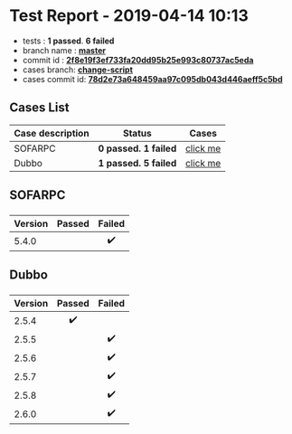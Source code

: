 # Test Report - 2019-04-14 10:13

- tests  : **1 passed**. **6 failed**
- branch name : **[master](https://github.com/apache/incubator-skywalking/tree/master)**
- commit id : **[2f8e19f3ef733fa20dd95b25e993c80737ac5eda](https://github.com/apache/incubator-skywalking/commit/2f8e19f3ef733fa20dd95b25e993c80737ac5eda)**
- cases branch: **[change-script](https://github.com/SkywalkingTest/skywalking-autotest-scenarios/tree/change-script)**
- cases commit id: **[78d2e73a648459aa97c095db043d446aeff5c5bd](https://github.com/SkywalkingTest/skywalking-autotest-scenarios/commit/78d2e73a648459aa97c095db043d446aeff5c5bd)**

## Cases List

| Case description | Status | Cases|
|:-----|:-----:|:-----:|
|SOFARPC| **0 passed. 1 failed**| [click me](#sofarpc) |
|Dubbo| **1 passed. 5 failed**| [click me](#dubbo) |

## SOFARPC

### 
|  Version     | Passed | Failed|
|:------------- |:-------:|:-----:|
| 5.4.0  | |:heavy_check_mark:|

## Dubbo

### 
|  Version     | Passed | Failed|
|:------------- |:-------:|:-----:|
| 2.5.4  | :heavy_check_mark:||
| 2.5.5  | |:heavy_check_mark:|
| 2.5.6  | |:heavy_check_mark:|
| 2.5.7  | |:heavy_check_mark:|
| 2.5.8  | |:heavy_check_mark:|
| 2.6.0  | |:heavy_check_mark:|


